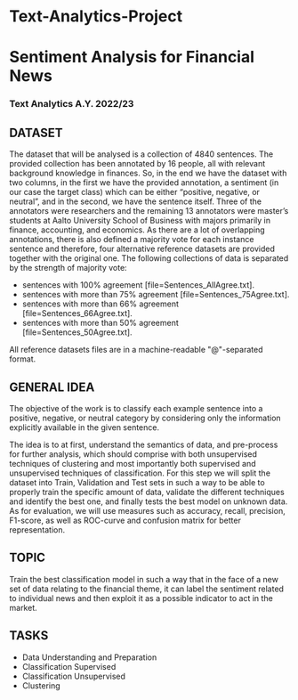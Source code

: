 # Text-Analytics-Project

# Sentiment Analysis for Financial News

### Text Analytics A.Y. 2022/23


## DATASET
The dataset that will be analysed is a collection of 4840 sentences. The provided collection has been annotated by 16 people, all with relevant background knowledge in finances. So, in the end we have the dataset with two columns, in the first we have the provided annotation, a sentiment (in our case the target class) which can be either “positive, negative, or neutral”, and in the second, we have the sentence itself. Three of the annotators were researchers and the remaining 13 annotators were master’s students at Aalto University School of Business with majors primarily in finance, accounting, and economics.
As there are a lot of overlapping annotations, there is also defined a majority vote for each instance sentence and therefore, four alternative reference datasets are provided together with the original one. The following collections of data is separated by the strength of majority vote: 
* sentences with 100% agreement [file=Sentences_AllAgree.txt].
* sentences with more than 75% agreement [file=Sentences_75Agree.txt].
* sentences with more than 66% agreement [file=Sentences_66Agree.txt].
* sentences with more than 50% agreement [file=Sentences_50Agree.txt].

All reference datasets files are in a machine-readable "@"-separated format.

## GENERAL IDEA
The objective of the work is to classify each example sentence into a positive, negative, or neutral category by considering only the information explicitly available in the given sentence. 

The idea is to at first, understand the semantics of data, and pre-process for further analysis, which should comprise with both unsupervised techniques of clustering and most importantly both supervised and unsupervised techniques of classification. For this step we will split the dataset into Train, Validation and Test sets in such a way to be able to properly train the specific amount of data, validate the different techniques and identify the best one, and finally tests the best model on unknown data. As for evaluation, we will use measures such as accuracy, recall, precision, F1-score, as well as ROC-curve and confusion matrix for better representation. 

## TOPIC
Train the best classification model in such a way that in the face of a new set of data relating to the financial theme, it can label the sentiment related to individual news and then exploit it as a possible indicator to act in the market.

## TASKS
*	Data Understanding and Preparation
*	Classification Supervised
*	Classification Unsupervised
*	Clustering
